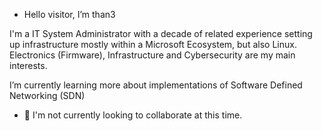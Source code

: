 - Hello visitor, I’m than3
  
I'm a IT System Administrator with a decade of related experience setting up infrastructure mostly within a Microsoft Ecosystem, but also Linux.
Electronics (Firmware), Infrastructure and Cybersecurity are my main interests.

I’m currently learning more about implementations of Software Defined Networking (SDN) 

- 💞️ I'm not currently looking to collaborate at this time.

<!---
than3-bits/than3-bits is a ✨ special ✨ repository because its `README.md` (this file) appears on your GitHub profile.
You can click the Preview link to take a look at your changes.
--->
